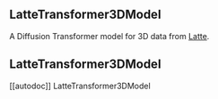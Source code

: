 <!--Copyright 2024 The HuggingFace Team. All rights reserved.

Licensed under the Apache License, Version 2.0 (the "License"); you may not use this file except in compliance with
the License. You may obtain a copy of the License at

http://www.apache.org/licenses/LICENSE-2.0

Unless required by applicable law or agreed to in writing, software distributed under the License is distributed on
an "AS IS" BASIS, WITHOUT WARRANTIES OR CONDITIONS OF ANY KIND, either express or implied. See the License for the
specific language governing permissions and limitations under the License.
-->

## LatteTransformer3DModel

A Diffusion Transformer model for 3D data from [Latte](https://github.com/Vchitect/Latte).

## LatteTransformer3DModel

[[autodoc]] LatteTransformer3DModel
